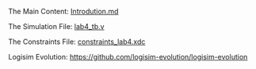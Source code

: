 The Main Content: [Introdution.md](Introduction.md)

The Simulation File: [lab4_tb.v](lab4_tb.v)

The Constraints File: [constraints_lab4.xdc](constraints_lab4.xdc)

Logisim Evolution: <a href="https://github.com/logisim-evolution/logisim-evolution">https://github.com/logisim-evolution/logisim-evolution</a>
